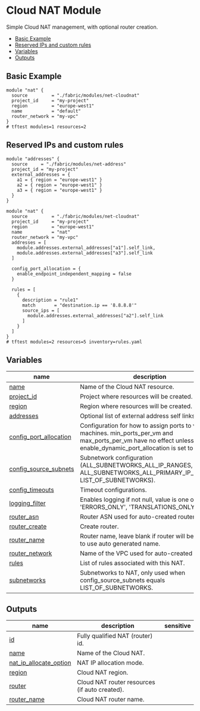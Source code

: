 # Cloud NAT Module

Simple Cloud NAT management, with optional router creation.

<!-- BEGIN TOC -->
- [Basic Example](#basic-example)
- [Reserved IPs and custom rules](#reserved-ips-and-custom-rules)
- [Variables](#variables)
- [Outputs](#outputs)
<!-- END TOC -->

## Basic Example

```hcl
module "nat" {
  source         = "./fabric/modules/net-cloudnat"
  project_id     = "my-project"
  region         = "europe-west1"
  name           = "default"
  router_network = "my-vpc"
}
# tftest modules=1 resources=2
```

## Reserved IPs and custom rules

```hcl
module "addresses" {
  source     = "./fabric/modules/net-address"
  project_id = "my-project"
  external_addresses = {
    a1 = { region = "europe-west1" }
    a2 = { region = "europe-west1" }
    a3 = { region = "europe-west1" }
  }
}

module "nat" {
  source         = "./fabric/modules/net-cloudnat"
  project_id     = "my-project"
  region         = "europe-west1"
  name           = "nat"
  router_network = "my-vpc"
  addresses = [
    module.addresses.external_addresses["a1"].self_link,
    module.addresses.external_addresses["a3"].self_link
  ]

  config_port_allocation = {
    enable_endpoint_independent_mapping = false
  }

  rules = [
    {
      description = "rule1"
      match       = "destination.ip == '8.8.8.8'"
      source_ips = [
        module.addresses.external_addresses["a2"].self_link
      ]
    }
  ]
}
# tftest modules=2 resources=5 inventory=rules.yaml
```
<!-- BEGIN TFDOC -->
## Variables

| name | description | type | required | default |
|---|---|:---:|:---:|:---:|
| [name](variables.tf#L63) | Name of the Cloud NAT resource. | <code>string</code> | ✓ |  |
| [project_id](variables.tf#L68) | Project where resources will be created. | <code>string</code> | ✓ |  |
| [region](variables.tf#L73) | Region where resources will be created. | <code>string</code> | ✓ |  |
| [addresses](variables.tf#L17) | Optional list of external address self links. | <code>list&#40;string&#41;</code> |  | <code>&#91;&#93;</code> |
| [config_port_allocation](variables.tf#L23) | Configuration for how to assign ports to virtual machines. min_ports_per_vm and max_ports_per_vm have no effect unless enable_dynamic_port_allocation is set to 'true'. | <code title="object&#40;&#123;&#10;  enable_endpoint_independent_mapping &#61; optional&#40;bool, true&#41;&#10;  enable_dynamic_port_allocation      &#61; optional&#40;bool, false&#41;&#10;  min_ports_per_vm                    &#61; optional&#40;number, 64&#41;&#10;  max_ports_per_vm                    &#61; optional&#40;number, 65536&#41;&#10;&#125;&#41;">object&#40;&#123;&#8230;&#125;&#41;</code> |  | <code>&#123;&#125;</code> |
| [config_source_subnets](variables.tf#L39) | Subnetwork configuration (ALL_SUBNETWORKS_ALL_IP_RANGES, ALL_SUBNETWORKS_ALL_PRIMARY_IP_RANGES, LIST_OF_SUBNETWORKS). | <code>string</code> |  | <code>&#34;ALL_SUBNETWORKS_ALL_IP_RANGES&#34;</code> |
| [config_timeouts](variables.tf#L45) | Timeout configurations. | <code title="object&#40;&#123;&#10;  icmp            &#61; optional&#40;number, 30&#41;&#10;  tcp_established &#61; optional&#40;number, 1200&#41;&#10;  tcp_transitory  &#61; optional&#40;number, 30&#41;&#10;  udp             &#61; optional&#40;number, 30&#41;&#10;&#125;&#41;">object&#40;&#123;&#8230;&#125;&#41;</code> |  | <code>&#123;&#125;</code> |
| [logging_filter](variables.tf#L57) | Enables logging if not null, value is one of 'ERRORS_ONLY', 'TRANSLATIONS_ONLY', 'ALL'. | <code>string</code> |  | <code>null</code> |
| [router_asn](variables.tf#L78) | Router ASN used for auto-created router. | <code>number</code> |  | <code>null</code> |
| [router_create](variables.tf#L84) | Create router. | <code>bool</code> |  | <code>true</code> |
| [router_name](variables.tf#L90) | Router name, leave blank if router will be created to use auto generated name. | <code>string</code> |  | <code>null</code> |
| [router_network](variables.tf#L96) | Name of the VPC used for auto-created router. | <code>string</code> |  | <code>null</code> |
| [rules](variables.tf#L102) | List of rules associated with this NAT. | <code title="list&#40;object&#40;&#123;&#10;  description &#61; optional&#40;string&#41;,&#10;  match       &#61; string&#10;  source_ips  &#61; list&#40;string&#41;&#10;&#125;&#41;&#41;">list&#40;object&#40;&#123;&#8230;&#125;&#41;&#41;</code> |  | <code>&#91;&#93;</code> |
| [subnetworks](variables.tf#L113) | Subnetworks to NAT, only used when config_source_subnets equals LIST_OF_SUBNETWORKS. | <code title="list&#40;object&#40;&#123;&#10;  self_link            &#61; string,&#10;  config_source_ranges &#61; list&#40;string&#41;&#10;  secondary_ranges     &#61; list&#40;string&#41;&#10;&#125;&#41;&#41;">list&#40;object&#40;&#123;&#8230;&#125;&#41;&#41;</code> |  | <code>&#91;&#93;</code> |

## Outputs

| name | description | sensitive |
|---|---|:---:|
| [id](outputs.tf#L17) | Fully qualified NAT (router) id. |  |
| [name](outputs.tf#L22) | Name of the Cloud NAT. |  |
| [nat_ip_allocate_option](outputs.tf#L27) | NAT IP allocation mode. |  |
| [region](outputs.tf#L32) | Cloud NAT region. |  |
| [router](outputs.tf#L37) | Cloud NAT router resources (if auto created). |  |
| [router_name](outputs.tf#L46) | Cloud NAT router name. |  |
<!-- END TFDOC -->
